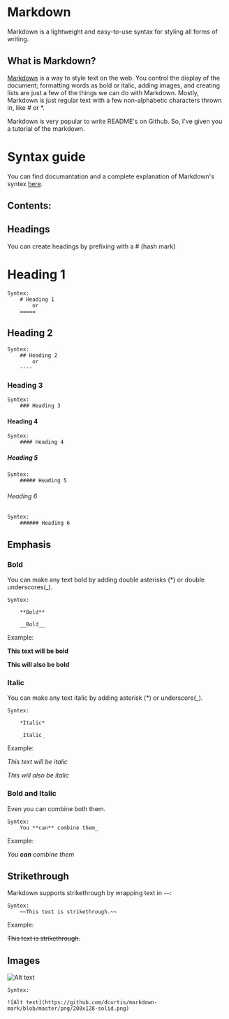 # Markdown
Markdown is a lightweight and easy-to-use syntax for styling all forms of writing.

## What is Markdown?
[Markdown][Markdown] is a way to style text on the web. You control the display of the document; formatting words as bold or italic, adding images, and creating lists are just a few of the things we can do with Markdown. Mostly, Markdown is just regular text with a few non-alphabetic characters thrown in, like # or *. 

 Markdown is very popular to write README's on Github. So, I've given you a tutorial of the markdown.

# Syntax guide

You can find documantation and a complete explanation of Markdown's syntex [here][Markdown].

Contents:
- 

## Headings
You can create headings by prefixing with a # (hash mark)

# Heading 1 
    Syntex: 
        # Heading 1
            or
        =====
## Heading 2 
    Syntex:
        ## Heading 2
            or
        ----
### Heading 3
    Syntex:
        ### Heading 3
 
#### Heading 4
    Syntex:
        #### Heading 4

##### Heading 5
    Syntex:
        ##### Heading 5
 
###### Heading 6
    Syntex:
        ###### Heading 6

## Emphasis

### Bold
You can make any text bold by adding double asterisks (*) or double underscores(_).
    
    Syntex:

        **Bold**

        __Bold__

Example:

**This text will be bold**

__This will also be bold__

### Italic
You can make any text italic by adding asterisk (*) or underscore(_).

    Syntex:

        *Italic*

        _Italic_

Example:

*This text will be italic*

_This will also be italic_

### Bold and Italic
Even you can combine both them.

    Syntex:
        You **can** combine them_

Example:

_You **can** combine them_

## Strikethrough

Markdown supports strikethrough by wrapping text in `~~`:

    Syntex:
        ~~This text is strikethrough.~~

Example:

~~This text is strikethrough.~~

## Images

![Alt text](https://github.com/dcurtis/markdown-mark/blob/master/png/208x128-solid.png)

    Syntex:
    
	![Alt text](https://github.com/dcurtis/markdown-mark/blob/master/png/208x128-solid.png)	


[Markdown]: https://daringfireball.net/projects/markdown/